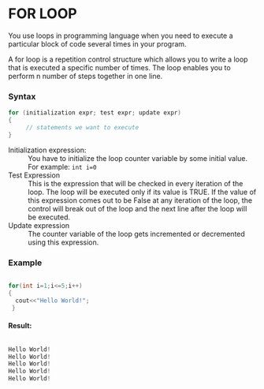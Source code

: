 <h1><b>FOR LOOP</b></h1>
<p>You use loops in programming language when you need to execute a particular block of code several times in your program.</p>
<p>A for loop is a repetition control structure which allows you to write a loop that is executed a specific number of times. The loop enables you to perform n number of steps together in one line.</p>
<h3>Syntax</h3>

```cpp
for (initialization expr; test expr; update expr)
{    
     // statements we want to execute
}

```
<dl>
<dt>Initialization expression:</dt>
<dd>You have to initialize the loop counter variable by some initial value. For example: <code>int i=0</code> </dd>
<dt>Test Expression</dt>
<dd>This is the expression that will be checked in every iteration of the loop. The loop will be executed only if its value is TRUE. If the value of this expression comes out to be False at any iteration of the loop, the control will break out of the loop and the next line after the loop will be  executed.</dd>
<dt>Update expression</dt>
<dd>The counter variable of the loop gets incremented or decremented using this expression.</dd>
</dl>
<h3>Example</h3>

```cpp

for(int i=1;i<=5;i++)
{
  cout<<"Hello World!";
 }

```

<h4>Result:</h4>

```cpp

Hello World!
Hello World!
Hello World!
Hello World!
Hello World!

```
